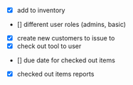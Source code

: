 - [x] add to inventory
- [] different user roles (admins, basic)
- [x] create new customers to issue to
- [x] check out tool to user
- [] due date for checked out items
- [x] checked out items reports
